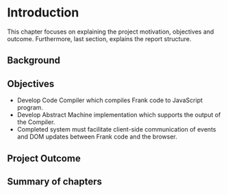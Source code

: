 # Introduction

This chapter focuses on explaining the project motivation, objectives and outcome. Furthermore, last
section, explains the report structure.

## Background




## Objectives
* Develop Code Compiler which compiles Frank code to JavaScript program.
* Develop Abstract Machine implementation which supports the output of the Compiler.
* Completed system must facilitate client-side communication of events and DOM updates between Frank code
  and the browser.


## Project Outcome


## Summary of chapters



